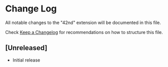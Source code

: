 # Change Log

All notable changes to the "42nd" extension will be documented in this file.

Check [Keep a Changelog](http://keepachangelog.com/) for recommendations on how to structure this file.

## [Unreleased]

- Initial release
